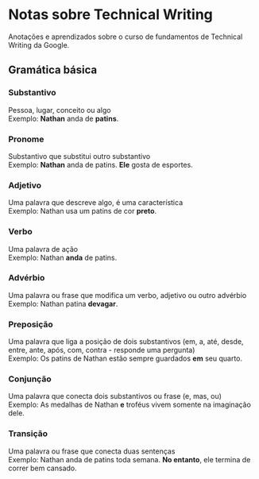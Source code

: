 # Notas sobre Technical Writing
Anotações e aprendizados sobre o curso de fundamentos de Technical Writing da Google.

## Gramática básica

### Substantivo
Pessoa, lugar, conceito ou algo  
Exemplo: **Nathan** anda de **patins**.

### Pronome
Substantivo que substitui outro substantivo  
Exemplo: **Nathan** anda de patins. **Ele** gosta de esportes.

### Adjetivo
Uma palavra que descreve algo, é uma característica  
Exemplo: Nathan usa um patins de cor **preto**.

### Verbo
Uma palavra de ação  
Exemplo: Nathan **anda** de patins.

### Advérbio
Uma palavra ou frase que modifica um verbo, adjetivo ou outro advérbio  
Exemplo: Nathan patina **devagar**.

### Preposição
Uma palavra que liga a posição de dois substantivos (em, a, até, desde, entre, ante, após, com, contra - responde uma pergunta)  
Exemplo: Os patins de Nathan estão sempre guardados **em** seu quarto.

### Conjunção
Uma palavra que conecta dois substantivos ou frase (e, mas, ou)  
Exemplo: As medalhas de Nathan **e** troféus vivem somente na imaginação dele.

### Transição
Uma palavra ou frase que conecta duas sentenças  
Exemplo: Nathan anda de patins toda semana. **No entanto**, ele termina de correr bem cansado.